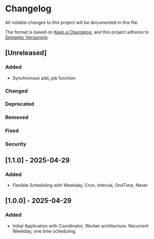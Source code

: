 # Changelog
All notable changes to this project will be documented in this file.

The format is based on [Keep a Changelog](https://keepachangelog.com/en/1.0.0/),
and this project adheres to [Semantic Versioning](https://semver.org/spec/v2.0.0.html).

## [Unreleased]
### Added
- Synchronous add_job function

### Changed

### Deprecated

### Removed

### Fixed

### Security

## [1.1.0] - 2025-04-29
### Added
- Flexible Scheduling with Weekday, Cron, Interval, OneTime, Never

## [1.0.0] - 2025-04-29
### Added
- Initial Application with Coordinator, Worker archtiecture. Recurrent Weekday, one time scheduling.
